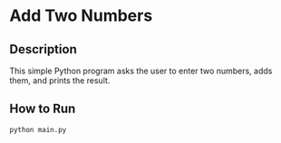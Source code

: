 # Add Two Numbers

## Description
This simple Python program asks the user to enter two numbers, adds them, and prints the result.

## How to Run
```bash
python main.py
